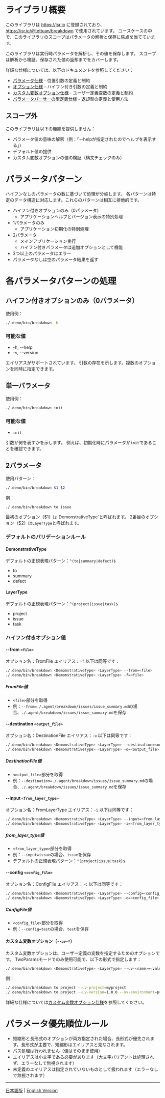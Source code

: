 # ライブラリ概要

このライブラリは https://jsr.io に登録されており、https://jsr.io/@tettuan/breakdown で使用されています。
ユースケースの中で、このライブラリのスコープはパラメータの解析と保存に焦点を当てています。

このライブラリは実行時パラメータを解析し、その値を保存します。
スコープは解析から検証、保存された値の返却までをカバーします。

詳細な仕様については、以下のドキュメントを参照してください：

- [パラメータ仕様](params.ja.md) - 位置引数の定義と制約
- [オプション仕様](options.ja.md) - ハイフン付き引数の定義と制約
- [カスタム変数オプション仕様](custom_variable_options.ja.md) - ユーザー定義変数の定義と制約
- [パラメータパーサーの型定義仕様](params_type.ja.md) - 返却型の定義と使用方法

## スコープ外

このライブラリは以下の機能を提供しません：

- パラメータ値の意味の解釈（例：「--helpが指定されたのでヘルプを表示する」）
- デフォルト値の提供
- カスタム変数オプションの値の検証（構文チェックのみ）

# パラメータパターン

ハイフンなしのパラメータの数に基づいて処理が分岐します。
各パターンは特定のデータ構造に対応します。これらのパターンは相互に排他的です。

- ハイフン付きオプションのみ（0パラメータ）
  - アプリケーションヘルプとバージョン表示の特別処理
- 1パラメータのみ
  - アプリケーション初期化の特別処理
- 2パラメータ
  - メインアプリケーション実行
  - ハイフン付きパラメータは追加オプションとして機能
- 3つ以上のパラメータはエラー
- パラメータなしは空のパラメータ結果を返す

# 各パラメータパターンの処理

## ハイフン付きオプションのみ（0パラメータ）

使用例：

```bash
./.deno/bin/breakdown -h
```

### 可能な値

- -h, --help
- -v, --version

エイリアスがサポートされています。
引数の存在を示します。複数のオプションを同時に指定できます。

## 単一パラメータ

使用例：

```bash
./.deno/bin/breakdown init
```

### 可能な値

- `init`

引数が何を表すかを示します。
例えば、初期化時にパラメータが`init`であることを確認できます。

## 2パラメータ

使用パターン：

```bash
./.deno/bin/breakdown $1 $2
```

例：

```bash
./.deno/bin/breakdown to issue
```

最初のオプション（$1）は`DemonstrativeType`と呼ばれます。
2番目のオプション（$2）は`LayerType`と呼ばれます。

### デフォルトのバリデーションルール

#### DemonstrativeType
デフォルトの正規表現パターン：`^(to|summary|defect)$`
- to
- summary
- defect

#### LayerType
デフォルトの正規表現パターン：`^(project|issue|task)$`
- project
- issue
- task

### ハイフン付きオプション値

#### --from `<file>`

オプション名：FromFile
エイリアス：`-f`
以下は同等です：

```bash
./.deno/bin/breakdown <DemonstrativeType> <LayerType> --from=<file>
./.deno/bin/breakdown <DemonstrativeType> <LayerType> -f=<file>
```

##### FromFile値

- `<file>`部分を取得
- 例：`--from=./.agent/breakdown/issues/issue_summary.md`の場合、`./.agent/breakdown/issues/issue_summary.md`を保存

#### --destination `<output_file>`

オプション名：DestinationFile
エイリアス：`-o`
以下は同等です：

```bash
./.deno/bin/breakdown <DemonstrativeType> <LayerType> --destination=<output_file>
./.deno/bin/breakdown <DemonstrativeType> <LayerType> -o=<output_file>
```

##### DestinationFile値

- `<output_file>`部分を取得
- 例：`--destination=./.agent/breakdown/issues/issue_summary.md`の場合、`./.agent/breakdown/issues/issue_summary.md`を保存

#### --input `<from_layer_type>`

オプション名：FromLayerType
エイリアス：`-i`
以下は同等です：

```bash
./.deno/bin/breakdown <DemonstrativeType> <LayerType> --input=<from_layer_type>
./.deno/bin/breakdown <DemonstrativeType> <LayerType> -i=<from_layer_type>
```

##### from_layer_type値

- `<from_layer_type>`部分を取得
- 例：`--input=issue`の場合、`issue`を保存
- デフォルトの正規表現パターン：`^(project|issue|task)$`

#### --config `<config_file>`

オプション名：ConfigFile
エイリアス：`-c`
以下は同等です：

```bash
./.deno/bin/breakdown <DemonstrativeType> <LayerType> --config=<config_file>
./.deno/bin/breakdown <DemonstrativeType> <LayerType> -c=<config_file>
```

##### ConfigFile値

- `<config_file>`部分を取得
- 例：`--config=test`の場合、`test`を保存

#### カスタム変数オプション（`--uv-*`）

カスタム変数オプションは、ユーザー定義の変数を指定するためのオプションです。
TwoParamsモードでのみ使用可能で、以下の形式で指定します：

```bash
./.deno/bin/breakdown <DemonstrativeType> <LayerType> --uv-<name>=<value>
```

例：
```bash
./.deno/bin/breakdown to project --uv-project=myproject
./.deno/bin/breakdown to project --uv-version=1.0.0 --uv-environment=production
```

詳細な仕様については[カスタム変数オプション仕様](custom_variable_options.ja.md)を参照してください。

# パラメータ優先順位ルール

- 短縮形と長形式のオプションが両方指定された場合、長形式が優先されます。長形式が主要で、短縮形はエイリアスと見なされます。
- パス処理は行われません（値はそのまま使用）
- エイリアスは小文字である必要があります（大文字バリアントは処理されず、エラーなしで無視されます）
- 未定義のエイリアスは指定されていないものとして扱われます（エラーなしで無視されます）

---

[日本語版](index.ja.md) | [English Version](index.md)
